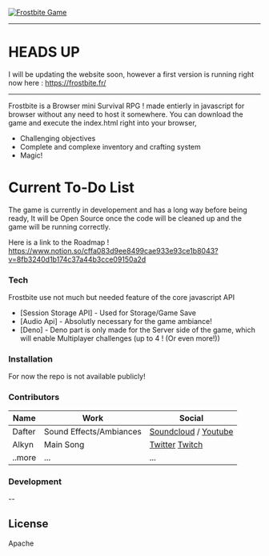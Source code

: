 [![Frostbite Game](https://cdn.discordapp.com/attachments/775610120011907094/816876764264398878/FrostbiteBigDefault.png)]()

---

# HEADS UP

I will be updating the website soon, however a first version is running right now here : 
https://frostbite.fr/

---

Frostbite is a Browser mini Survival RPG ! made entierly in javascript for browser without any need to host it somewhere. You can download the game and execute the index.html right into your browser,

  - Challenging objectives
  - Complete and complexe inventory and crafting system
  - Magic!

# Current To-Do List
The game is currently in developement and has a long way before being ready,
It will be Open Source once the code will be cleaned up and the game will be running correctly.

Here is a link to the Roadmap !
https://www.notion.so/cffa083d9ee8499cae933e93ce1b8043?v=8fb3240d1b174c37a44b3cce09150a2d

### Tech

Frostbite use not much but needed feature of the core javascript API

* [Session Storage API] - Used for Storage/Game Save
* [Audio Api] - Absolutly necessary for the game ambiance!
* [Deno] - Deno part is only made for the Server side of the game, which will enable Multiplayer challenges (up to 4 ! (Or even more!))


### Installation

For now the repo is not available publicly!

### Contributors

| Name | Work | Social |
| ------ | ------ | ------ |
| Dafter | Sound Effects/Ambiances | [Soundcloud][madsanmusicSC] / [Youtube][madsanmusicYTB] |
| Alkyn | Main Song | [Twitter][AlkynTw] [Twitch][AlkynTwitch]|
| ..more |... |... |


### Development

--

License
----

Apache

   [madsanmusicSC]: <https://soundcloud.com/madsanmusic>
   [madsanmusicYTB]: <https://www.youtube.com/channel/UCkNuDUM6vfMbJgjG3cliPLQ>
   [AlkynTw]: <https://twitter.com/alkynn>
   [AlkynTwitch]: <https://twitch.com/alkyn>

